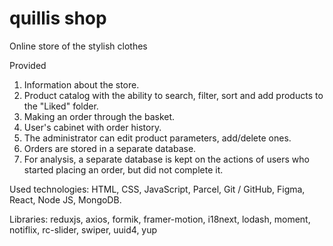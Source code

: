 # quillis shop
Online store of the stylish clothes 

Provided
1. Information about the store.
2. Product catalog with the ability to search, filter, sort and add products to the "Liked" folder.
3. Making an order through the basket.
4. User's cabinet with order history.
5. The administrator can edit product parameters, add/delete ones.
6. Orders are stored in a separate database.
7. For analysis, a separate database is kept on the actions of users who started placing an order, but did not complete it.

Used technologies: HTML, CSS, JavaScript, Parcel, Git / GitHub, Figma, React, Node JS, MongoDB.

Libraries: reduxjs, axios, formik, framer-motion, i18next, lodash, moment, notiflix, rc-slider, swiper, uuid4, yup
